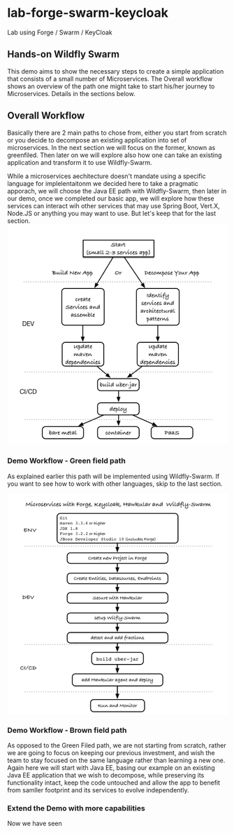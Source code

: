 # lab-forge-swarm-keycloak
Lab using Forge / Swarm / KeyCloak
## Hands-on Wildfly Swarm 
 This demo aims to show the necessary steps to create a simple application that consists of a small number of Microservices. The Overall workflow shows an overview of the path one might take to start his/her journey to Microservices. Details in the sections below.

## Overall  Workflow
Basically there are 2 main paths to chose from, either you start from scratch or you decide to decompose an existing application into  set of microservices.
In the next section we will focus on the former, known as greenfiled. Then later on we will explore also how one can take an existing application and transform it to use Wildfly-Swarm.

While a microservices aechitecture doesn't mandate using a specific language for implelentaitonm we decided here to take a pragmatic apporach, we will choose the Java EE path with Wildfly-Swarm, then later in our demo, once we completed our basic app, we will explore how these services can interact wih other services that may use Spring Boot, Vert.X, Node.JS or anything you may want to use.
But let's keep that for the last section.
![Overall Demo Workflow](images/msademo-overall-workflow.png)

### Demo Workflow - Green field path
As explained earlier this path will be implemented using Wildfly-Swarm. If you want to see how to work with other languages, skip to the last section.

![Green Field Demo Workflow](images/msademo-greenfield-workflow.png)

### Demo Workflow - Brown field path
As opposed to the Green Filed path, we are not starting from scratch, rather we are going to focus on keeping our previous investment, and wish the team to stay focused on the same language rather than learning a new one. Again here we will start with Java EE, basing our example on an existing Java EE application that we wish to decompose, while preserving its functionality intact, keep the code untouched and allow the app to benefit from samller footprint and its services to evolve
independently. 


### Extend the Demo with more capabilities
Now we have seen 

